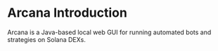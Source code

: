 # Arcana Introduction

Arcana is a Java-based local web GUI for running automated bots and strategies on Solana DEXs.
